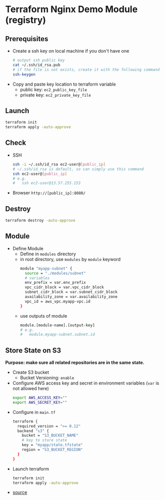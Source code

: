 # Terraform Nginx Demo Module (registry)

## Prerequisites
- Create a ssh key on local machine if you don't have one
  ```sh
  # output ssh public key
  cat ~/.ssh/id_rsa.pub
  # if the file is not exists, create it with the following command
  ssh-keygen
  ```
- Copy and paste key location to terraform variable
  - public key: `ec2_public_key_file`
  - private key: `ec2_private_key_file`

## Launch
```sh
terraform init
terraform apply -auto-approve
```

## Check
- SSH
  ```sh
  ssh -i ~/.ssh/id_rsa ec2-user@[public_ip]
  # ~/.ssh/id_rsa is default, so can simply use this command
  ssh ec2-user@[public_ip]
  # e.g.
  #   ssh ec2-user@13.57.255.153
  ```
- Browser
  `http://[public_ip]:8080/`

## Destroy
```sh
terraform destroy -auto-approve
```

## Module
- Define Module
  - Define in `modules` directory
  - in root directory, use `modules` by `module` keyword
    ```sh
    module "myapp-subnet" {
      source = "./modules/subnet"
      # variables
      env_prefix = var.env_prefix
      vpc_cidr_block = var.vpc_cidr_block
      subnet_cidr_block = var.subnet_cidr_block
      availability_zone = var.availability_zone
      vpc_id = aws_vpc.myapp-vpc.id
    }
    ```
  - use outputs of module
    ```sh
    module.[module-name].[output-key]
    # e.g.
    #   module.myapp-subnet.subnet.id
    ```

## Store State on S3
**Purpose: make sure all related repositories are in the same state.**

- Create S3 bucket
  - Bucket Versioning: `enable`
- Configure AWS access key and secret in environment variables (`var` is not allowed here)
  ```sh
  export AWS_ACCESS_KEY=""
  export AWS_SECRET_KEY=""
  ```
- Configure in `main.tf`
  ```sh
  terraform {
    required_version = ">= 0.12"
    backend "s3" {
      bucket = "S3_BUCKET_NAME"
      # key to store state
      key = "myapp/state.tfstate"
      region = "S3_BUCKET_REGION"
    }
  }
  ```
- Launch terraform
  ```sh
  terraform init
  terraform apply -auto-approve
  ```
- [source](https://developer.hashicorp.com/terraform/language/settings/backends/s3)